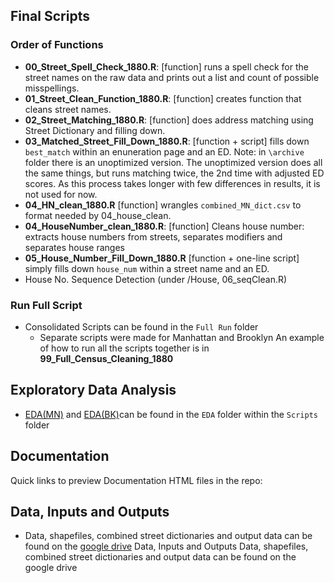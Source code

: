 ## Final Scripts
### Order of Functions
* **00_Street_Spell_Check_1880.R**: [function] runs a spell check for the street names on the raw data and prints out a list and count of possible misspellings. 
* **01_Street_Clean_Function_1880.R**: [function] creates function that cleans street names.
* **02_Street_Matching_1880.R**: [function] does address matching using Street Dictionary and filling down.
* **03_Matched_Street_Fill_Down_1880.R**: [function + script] fills down `best_match` within an enuneration page and an ED. Note: in `\archive` folder there is an unoptimized version. The unoptimized version does all the same things, but runs matching twice, the 2nd time with adjusted ED scores. As this process takes longer with few differences in results, it is not used for now.
* **04_HN_clean_1880.R** [function] wrangles `combined_MN_dict.csv` to format needed by 04_house_clean.
* **04_HouseNumber_clean_1880.R**: [function] Cleans house number: extracts house numbers from streets, separates modifiers and separates house ranges
* **05_House_Number_Fill_Down_1880.R** [function + one-line script] simply fills down `house_num` within a street name and an ED.
* House No. Sequence Detection (under /House, 06_seqClean.R)


### Run Full Script
* Consolidated Scripts can be found in the `Full Run` folder
  * Separate scripts were made for Manhattan and Brooklyn
An example of how to run all the scripts together is in **99_Full_Census_Cleaning_1880**

## Exploratory Data Analysis
* [EDA(MN)](https://htmlpreview.github.io/?https://github.com/CenterForSpatialResearch/hnyc_census/blob/master/1880/Scripts/EDA/EDA_1880_mn.html) and [EDA(BK)](https://htmlpreview.github.io/?https://github.com/CenterForSpatialResearch/hnyc_census/blob/master/1880/Scripts/EDA/EDA_1880_bk.html )can be found in the `EDA` folder within the `Scripts` folder

## Documentation
Quick links to preview Documentation HTML files in the repo:

## Data, Inputs and Outputs
* Data, shapefiles, combined street dictionaries and output data can be found on the [google drive](https://drive.google.com/drive/u/1/folders/1lBPqmNGByQK41NQ3-dPQdfU3aGBLg5CS)
Data, Inputs and Outputs
Data, shapefiles, combined street dictionaries and output data can be found on the google drive
